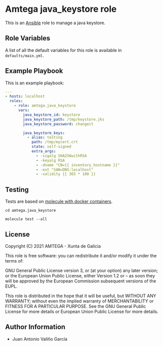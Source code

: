 # Amtega java_keystore role

This is an [Ansible](http://www.ansible.com) role to manage a java keystore.

## Role Variables

A list of all the default variables for this role is available in `defaults/main.yml`.

## Example Playbook

This is an example playbook:

~~~ yaml
---
- hosts: localhost
  roles:  
    - role: amtega.java_keystore
      vars:
        java_keystore_id: keystore
        java_keystore_path: /tmp/keystore.jks
        java_keystore_password: changeit

        java_keystore_keys:
          - alias: testing
            path: /tmp/mycert.crt
            state: self-signed
            extra_args:
              - -sigalg SHA256withRSA
              - -keyalg RSA
              - -dname "CN={{ inventory_hostname }}"
              - -ext "SAN=DNS:localhost"
              - -validity {{ 365 * 100 }}
~~~

## Testing

Tests are based on [molecule with docker containers](https://molecule.readthedocs.io/en/latest/installation.html).

```shell
cd amtega.java_keystore

molecule test --all
```

## License

Copyright (C) 2021 AMTEGA - Xunta de Galicia

This role is free software: you can redistribute it and/or modify it under the terms of:

GNU General Public License version 3, or (at your option) any later version; or the European Union Public License, either Version 1.2 or – as soon they will be approved by the European Commission ­subsequent versions of the EUPL.

This role is distributed in the hope that it will be useful, but WITHOUT ANY WARRANTY; without even the implied warranty of MERCHANTABILITY or FITNESS FOR A PARTICULAR PURPOSE.  See the GNU General Public License for more details or European Union Public License for more details.

## Author Information

- Juan Antonio Valiño García
